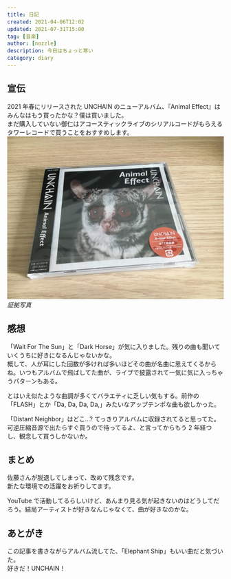 ```yaml
---
title: 日記
created: 2021-04-06T12:02
updated: 2021-07-31T15:00
tag: [音楽]
author: [nozzle]
description: 今日はちょっと寒い
category: diary
---
```


## 宣伝
2021 年春にリリースされた UNCHAIN のニューアルバム、『Animal Effect』はみんなはもう買ったかな？僕は買いました。  
まだ購入していない御仁はアコースティックライブのシリアルコードがもらえるタワーレコードで買うことをおすすめします。
![](./01.JPG)
_証拠写真_

## 感想

「Wait For The Sun」と「Dark Horse」が気に入りました。残りの曲も聞いていくうちに好きになるんじゃないかな。  
概して、人が耳にした回数が多ければ多いほどその曲が名曲に思えてくるからね。いつもアルバムで飛ばしてた曲が、ライブで披露されて一気に気に入っちゃうパターンもある。

とはいえ似たような曲調が多くてバラエティに乏しい気もする。前作の「FLASH」とか「Da, Da, Da, Da,」みたいなアップテンポな曲も欲しかった。

「Distant Neighbor」はどこ...? てっきりアルバムに収録されてると思ってた。可逆圧縮音源で出たらすぐ買うので待ってるよ、と言ってからもう 2 年経つし、観念して買うしかないか。

## まとめ

佐藤さんが脱退してしまって、改めて残念です。  
新たな環境での活躍をお祈りしてます。

YouTube で活動してるらしいけど、あんまり見る気が起きないのはどうしてだろう。結局アーティストが好きなんじゃなくて、曲が好きなのかな。

## あとがき

この記事を書きながらアルバム流してた、「Elephant Ship」もいい曲だと気づいた。  
好きだ！UNCHAIN！

